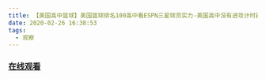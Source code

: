 ```yaml
---
title: 【美国高中篮球】美国篮球排名100高中看ESPN三星球员实力-美国高中没有进攻计时器-队上有NBA球员的弟
date: 2020-02-26 16:38:53
tags:
  - 观察
---
```


### <a href="https://www.weibo.com/tv/v/Iw2eTwK8c?fid=1034:4476342444687392" target="_blank">在线观看</a>

